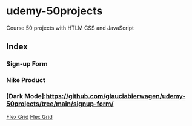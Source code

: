 # udemy-50projects
Course 50 projects with HTLM CSS and JavaScript

## Index

### Sign-up Form

### Nike Product

### [Dark Mode]:https://github.com/glauciabierwagen/udemy-50projects/tree/main/signup-form/

<a href=“https://github.com/glauciabierwagen/udemy-50projects/tree/main/signup-form/“>Flex Grid</a>
<a href=“https://github.com/glauciabierwagen/udemy-50projects/tree/main/signup-form/“>Flex Grid</a>

